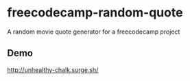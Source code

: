 # freecodecamp-random-quote
A random movie quote generator for a freecodecamp project

## Demo

http://unhealthy-chalk.surge.sh/
